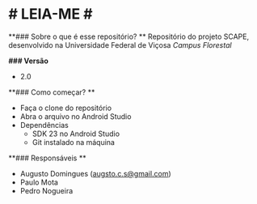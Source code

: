 # **# LEIA-ME #** #


**### Sobre o que é esse repositório? **
Repositório do projeto SCAPE, desenvolvido na Universidade Federal de Viçosa *Campus Florestal*
  
**### Versão**
  - 2.0

**### Como começar? **
- Faça o clone do repositório 
- Abra o arquivo no Android Studio
- Dependências
  - SDK 23 no Android Studio
  - Git instalado na máquina



**### Responsáveis **

- Augusto Domingues (augsto.c.s@gmail.com)
- Paulo Mota
- Pedro Nogueira
